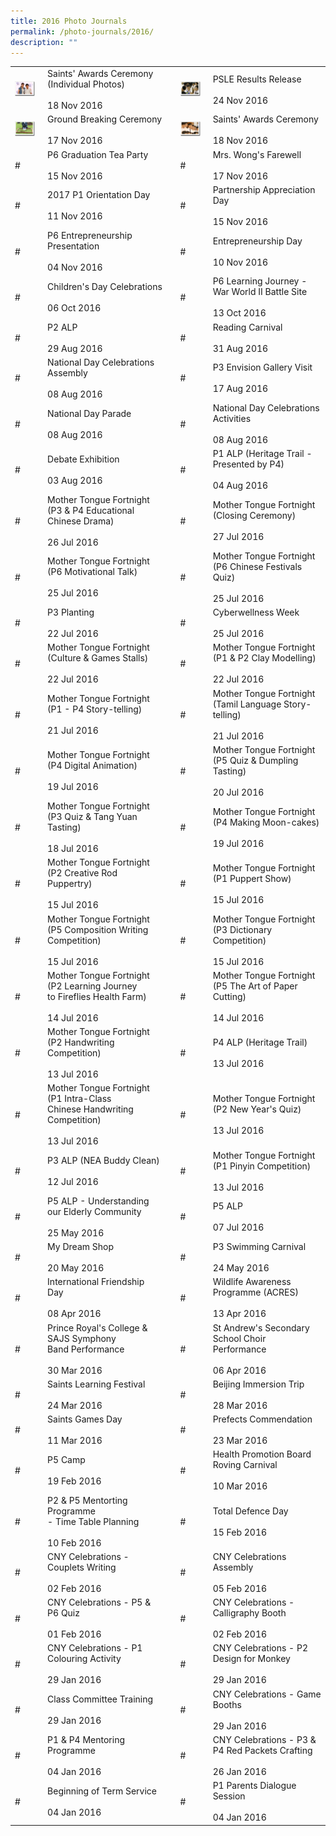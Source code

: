 ```yaml
---
title: 2016 Photo Journals
permalink: /photo-journals/2016/
description: ""
---
```

|  	|  	|  	|  	|  	|
|---	|---	|---	|---	|---	|
| <a href="web"><img style="width:85%" src="/images/pj1.png"></a> 	| Saints' Awards Ceremony (Individual Photos)<br><br>18 Nov 2016 	|  	| <a href="web"><img style="width:85%" src="/images/pj2.png"></a> 	| PSLE Results Release<br><br>24 Nov 2016 	|
| <a href="web"><img style="width:85%" src="/images/pj3.png"></a> 	| Ground Breaking Ceremony<br><br>17 Nov 2016 	|   	| <a href="web"><img style="width:85%" src="/images/pj4.png"></a> 	| Saints' Awards Ceremony<br><br>18 Nov 2016 	|
| # 	| P6 Graduation Tea Party<br><br>15 Nov 2016 	|  	| # 	| Mrs. Wong's Farewell<br><br>17 Nov 2016 	|
| # 	| 2017 P1 Orientation Day<br><br>11 Nov 2016 	|  	| # 	| Partnership Appreciation Day<br><br>15 Nov 2016 	|
| # 	| P6 Entrepreneurship Presentation<br><br>04 Nov 2016 	|  	| # 	| Entrepreneurship Day<br><br>10 Nov 2016 	|
| # 	| Children's Day Celebrations<br><br>06 Oct 2016 	|  	| # 	| P6 Learning Journey - War World II Battle Site<br><br>13 Oct 2016 	|
| # 	| P2 ALP<br><br>29 Aug 2016 	|   	| # 	| Reading Carnival<br><br>31 Aug 2016 	|
| # 	| National Day Celebrations Assembly<br><br>08 Aug 2016 	|   	| # 	| P3 Envision Gallery Visit<br><br>17 Aug 2016 	|
| # 	| National Day Parade<br><br>08 Aug 2016 	|   	| # 	| National Day Celebrations Activities<br><br>08 Aug 2016 	|
| # 	| Debate Exhibition<br><br>03 Aug 2016 	|   	| # 	| P1 ALP (Heritage Trail - Presented by P4)<br><br>04 Aug 2016 	|
| # 	| Mother Tongue Fortnight (P3 & P4 Educational<br>Chinese Drama)<br><br>26 Jul 2016 	|   	| # 	| Mother Tongue Fortnight (Closing Ceremony)<br><br>27 Jul 2016 	|
| # 	| Mother Tongue Fortnight (P6 Motivational Talk)<br><br>25 Jul 2016 	|   	| # 	| Mother Tongue Fortnight (P6 Chinese Festivals Quiz)<br><br>25 Jul 2016 	|
| # 	| P3 Planting<br><br>22 Jul 2016 	|   	| # 	| Cyberwellness Week<br><br>25 Jul 2016 	|
| # 	| Mother Tongue Fortnight (Culture & Games Stalls) <br><br>22 Jul 2016  	|   	| # 	| Mother Tongue Fortnight (P1 & P2 Clay Modelling) <br><br>22 Jul 2016 	|
| # 	| Mother Tongue Fortnight (P1 - P4 Story-telling) <br><br>21 Jul 2016 	|   	| # 	| Mother Tongue Fortnight (Tamil Language Story-telling) <br><br>21 Jul 2016 	|
| # 	| Mother Tongue Fortnight (P4 Digital Animation) <br><br>19 Jul 2016 	|   	| # 	| Mother Tongue Fortnight (P5 Quiz & Dumpling Tasting) <br><br>20 Jul 2016 	|
| # 	| Mother Tongue Fortnight (P3 Quiz & Tang Yuan<br>Tasting) <br><br>18 Jul 2016 	|   	| # 	| Mother Tongue Fortnight (P4 Making Moon-cakes) <br><br>19 Jul 2016 	|
| # 	| Mother Tongue Fortnight (P2 Creative Rod<br>Puppertry) <br><br>15 Jul 2016 	|   	| # 	| Mother Tongue Fortnight (P1 Puppert Show) <br><br>15 Jul 2016 	|
| # 	| Mother Tongue Fortnight (P5 Composition Writing Competition) <br><br>15 Jul 2016 	|   	| # 	| Mother Tongue Fortnight (P3 Dictionary Competition) <br><br>15 Jul 2016 	|
| # 	| Mother Tongue Fortnight (P2 Learning Journey<br>to Fireflies Health Farm) <br><br>14 Jul 2016 	|   	| # 	| Mother Tongue Fortnight (P5 The Art of Paper Cutting) <br><br>14 Jul 2016  	|
| # 	| Mother Tongue Fortnight (P2 Handwriting Competition) <br><br>13 Jul 2016 	|   	| # 	| P4 ALP (Heritage Trail) <br><br>13 Jul 2016 	|
| # 	| Mother Tongue Fortnight (P1 Intra-Class<br>Chinese Handwriting Competition) <br><br>13 Jul 2016 	|   	| # 	| Mother Tongue Fortnight (P2 New Year's Quiz) <br><br>13 Jul 2016 	|
| # 	| P3 ALP (NEA Buddy Clean) <br><br>12 Jul 2016 	|   	| # 	| Mother Tongue Fortnight (P1 Pinyin Competition) <br><br>13 Jul 2016 	|
| # 	| P5 ALP - Understanding our Elderly Community <br><br>25 May 2016 	|   	| # 	| P5 ALP <br><br>07 Jul 2016 	|
| # 	| My Dream Shop <br><br>20 May 2016  	|   	| # 	| P3 Swimming Carnival <br><br>24 May 2016  	|
| # 	| International Friendship Day <br><br>08 Apr 2016 	|   	| # 	| Wildlife Awareness Programme (ACRES) <br><br>13 Apr 2016 	|
| # 	| Prince Royal's College & SAJS Symphony<br>Band Performance <br><br>30 Mar 2016  	|  	| # 	| St Andrew's Secondary School Choir Performance <br><br>06 Apr 2016  	|
| # 	| Saints Learning Festival <br><br>24 Mar 2016 	|   	| # 	| Beijing Immersion Trip <br><br>28 Mar 2016  	|
| # 	| Saints Games Day <br><br>11 Mar 2016 	|   	| # 	| Prefects Commendation <br><br>23 Mar 2016<br> 	|
| # 	| P5 Camp<br><br>19 Feb 2016 	|   	| # 	| Health Promotion Board Roving Carnival <br><br>10 Mar 2016<br> 	|
| # 	| P2 & P5 Mentorting Programme<br>- Time Table Planning<br><br>10 Feb 2016 	|   	| # 	| Total Defence Day<br><br>15 Feb 2016 	|
| # 	| CNY Celebrations - Couplets Writing<br><br>02 Feb 2016 	|   	| # 	| CNY Celebrations Assembly<br><br>05 Feb 2016 	|
| # 	| CNY Celebrations - P5 & P6 Quiz<br><br>01 Feb 2016 	|  	| # 	| CNY Celebrations - Calligraphy Booth<br><br>02 Feb 2016 	|
| # 	| CNY Celebrations - P1 Colouring Activity<br><br>29 Jan 2016 	|   	| # 	| CNY Celebrations - P2 Design for Monkey<br><br>29 Jan 2016 	|
| # 	| Class Committee Training<br><br>29 Jan 2016 	|   	| # 	| CNY Celebrations - Game Booths<br><br>29 Jan 2016 	|
| # 	| P1 & P4 Mentoring Programme<br><br>04 Jan 2016 	|   	| # 	| CNY Celebrations - P3 & P4 Red Packets Crafting<br><br>26 Jan 2016 	|
| # 	| Beginning of Term Service<br><br>04 Jan 2016 	|  	| # 	| P1 Parents Dialogue Session<br><br>04 Jan 2016 	|